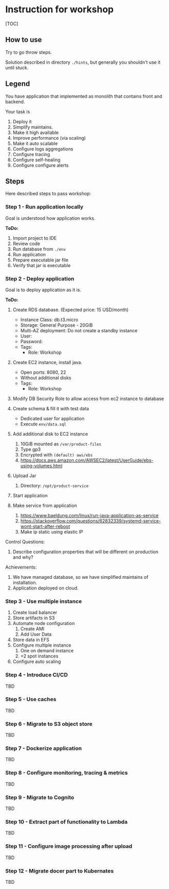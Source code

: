 Instruction for workshop
========================

[TOC]

## How to use

Try to go throw steps.

Solution described in directory `./hints`, but generally you shouldn't use
it until stuck.

## Legend

You have application that implemented as monolith that contains front and backend.

Your task is
1. Deploy it 
1. Simplify maintains. 
1. Make it high available
1. Improve performance (via scaling)
1. Make it auto scalable
1. Configure logs aggregations 
1. Configure tracing 
1. Configure self-healing
1. Configure configure alerts

## Steps

Here described steps to pass workshop:

### Step 1 - Run application locally

Goal is understood how application works.  



**ToDo:**

1. Import project to IDE
1. Review code 
1. Run database from `./env`
1. Run application
1. Prepare executable jar file
1. Verify that jar is executable

### Step 2 - Deploy application 

Goal is to deploy application as it is.



**ToDo:**

1. Create RDS database. (Expected price: 15 USD/month)
   * Instance Class: db.t3.micro
   * Storage: General Purpose - 20GiB
   * Multi-AZ deployment: Do not create a standby instance
   * User: <rds-admin-user>
   * Password: <rds-admin-password>
   * Tags:
      * Role: Workshop
1. Create EC2 instance, install java.
   * Open ports: 8080, 22
   * Without additional disks
   * Tags:
      * Role: Workshop
1. Modify DB Security Role to allow access from ec2 instance to database
1. Create schema & fill it with test data
   * Dedicated user for application
   * Execute `env/data.sql`
1. Add additional disk to EC2 instance
   1. 10GiB mounted as `/var/product-files`
   1. Type gp3
   1. Encrypted with `(default) aws/ebs`
   1. https://docs.aws.amazon.com/AWSEC2/latest/UserGuide/ebs-using-volumes.html

1. Upload Jar
   1. Directory: `/opt/product-service`

1. Start application
1. Make service from application
   1. https://www.baeldung.com/linux/run-java-application-as-service
   1. https://stackoverflow.com/questions/62832339/systemd-service-wont-start-after-reboot
   1. Make ip static using elastic IP 


Control Questions:
1. Describe configuration properties that will be different on production and why?

Achievements:

1. We have managed database, so we have simplified maintains of installation.
1. Application deployed on cloud.

### Step 3 - Use multiple instance

1. Create load balancer
2. Store artifacts in S3
3. Automate node configuration
   1. Create AMI
   2. Add User Data
4. Store data in EFS
5. Configure multiple instance
   1. One on demand instance
   2. +2 spot instances
6. Configure auto scaling

### Step 4 - Introduce CI/CD 

TBD

### Step 5 - Use caches

TBD

### Step 6 - Migrate to S3 object store

TBD

### Step 7 - Dockerize application

TBD

### Step 8 - Configure monitoring, tracing & metrics

TBD

### Step 9 - Migrate to Cognito

TBD

### Step 10 - Extract part of functionality to Lambda

TBD

### Step 11 - Configure image processing after upload

TBD

### Step 12 - Migrate docer part to Kubernates

TBD
